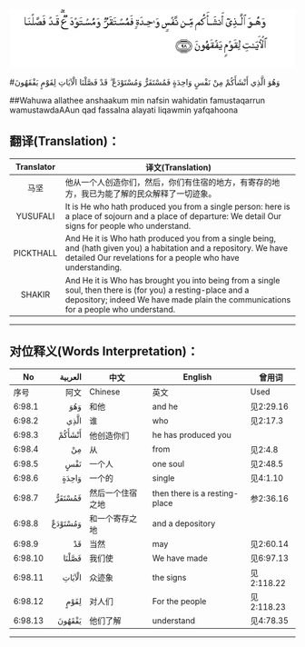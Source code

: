 ![006:098](images/006_098.gif)

#وَهُوَ الَّذِي أَنْشَأَكُمْ مِنْ نَفْسٍ وَاحِدَةٍ فَمُسْتَقَرٌّ وَمُسْتَوْدَعٌ ۗ قَدْ فَصَّلْنَا الْآيَاتِ لِقَوْمٍ يَفْقَهُونَ 

##Wahuwa allathee anshaakum min nafsin wahidatin famustaqarrun wamustawdaAAun qad fassalna alayati liqawmin yafqahoona 

## 翻译(Translation)：

| Translator | 译文(Translation)                                            |
| :--------: | ------------------------------------------------------------ |
|    马坚    | 他从一个人创造你们，然后，你们有住宿的地方，有寄存的地方，我已为能了解的民众解释了一切迹象。 |
|  YUSUFALI  | It is He who hath produced you from a single person: here is a place of sojourn and a place of departure: We detail Our signs for people who understand. |
| PICKTHALL  | And He it is Who hath produced you from a single being, and (hath given you) a habitation and a repository. We have detailed Our revelations for a people who have understanding. |
|   SHAKIR   | And He it is Who has brought you into being from a single soul, then there is (for you) a resting-place and a depository; indeed We have made plain the communications for a people who understand. |

---

## 对位释义(Words Interpretation)：

| No   | العربية | 中文    | English | 曾用词 |
| ---- | ------: | ------- | ------- | ------ |
| 序号 |    阿文 | Chinese | 英文    | Used   |
| 6:98.1  | وَهُوَ     | 和他             | and he                        | 见2:29.16  |
| 6:98.2  | الَّذِي    | 谁               | who                           | 见2:17.3   |
| 6:98.3  | أَنْشَأَكُمْ  | 他创造你们       | he has produced you           |            |
| 6:98.4  | مِنْ      | 从               | from                          | 见2:4.8    |
| 6:98.5  | نَفْسٍ     | 一个人           | one soul                      | 见2:48.5   |
| 6:98.6  | وَاحِدَةٍ   | 一个的           | single                        | 见4:1.10   |
| 6:98.7  | فَمُسْتَقَرٌّ  | 然后一个住宿之地 | then there is a resting-place | 参2:36.16  |
| 6:98.8  | وَمُسْتَوْدَعٌ | 和一个寄存之地   | and a depository              |            |
| 6:98.9  | قَدْ      | 当然             | may                           | 见2:60.14  |
| 6:98.10 | فَصَّلْنَا   | 我们使           | We have made                  | 见6:97.13  |
| 6:98.11 | الْآيَاتِ  | 众迹象           | the signs                     | 见2:118.22 |
| 6:98.12 | لِقَوْمٍ    | 对人们           | For the people                | 见2:118.23 |
| 6:98.13 | يَفْقَهُونَ  | 他们了解         | understand                    | 见4:78.35  |

---
